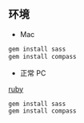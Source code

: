 ## 环境

* Mac

```ruby
gem install sass
gem install compass
```

* 正常 PC

[ruby](http://rubyinstaller.org)
```ruby
gem install sass
gem install compass
```